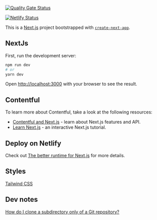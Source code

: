 [![Quality Gate Status](https://sonarcloud.io/api/project_badges/measure?project=steve-phan_mevabe&metric=alert_status)](https://sonarcloud.io/summary/new_code?id=steve-phan_mevabe)

[![Netlify Status](https://api.netlify.com/api/v1/badges/2c1eb767-dbb0-4479-92e4-54a30a71d2aa/deploy-status)](https://app.netlify.com/sites/mevabede/deploys)

This is a [Next.js](https://nextjs.org/) project bootstrapped with [`create-next-app`](https://github.com/vercel/next.js/tree/canary/packages/create-next-app).

## NextJs

First, run the development server:

```bash
npm run dev
# or
yarn dev
```

Open [http://localhost:3000](http://localhost:3000) with your browser to see the result.

## Contentful

To learn more about Contentful, take a look at the following resources:

- [Contentful and Next.js](https://www.contentful.com/nextjs-starter-guide/) - learn about Next.js features and API.
- [Learn Next.js](https://nextjs.org/learn) - an interactive Next.js tutorial.

## Deploy on Netlify

Check out [The better runtime for Next.js](https://www.netlify.com/with/nextjs/) for more details.

## Styles

[Tailwind CSS](https://tailwindcss.com/)

## Dev notes

[How do I clone a subdirectory only of a Git repository?](https://stackoverflow.com/a/73254328)
